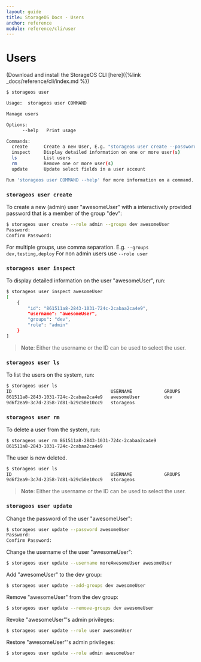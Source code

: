 ```yaml
---
layout: guide
title: StorageOS Docs - Users
anchor: reference
module: reference/cli/user
---
```


# Users

(Download and install the StorageOS CLI [here]({%link _docs/reference/cli/index.md %})

```bash
$ storageos user

Usage:	storageos user COMMAND

Manage users

Options:
      --help   Print usage

Commands:
  create      Create a new User, E.g. "storageos user create --password alice" (interactive password prompt)
  inspect     Display detailed information on one or more user(s)
  ls          List users
  rm          Remove one or more user(s)
  update      Update select fields in a user account

Run 'storageos user COMMAND --help' for more information on a command.
```

### `storageos user create`
To create a new (admin) user "awesomeUser" with a interactively provided password that is a member of the group "dev":

```bash
$ storageos user create --role admin --groups dev awesomeUser
Password: 
Confirm Password: 
```

For multiple groups, use comma separation. E.g. `--groups dev,testing,deploy`
For non admin users use `--role user`

### `storageos user inspect`
To display detailed information on the user "awesomeUser", run:

```bash
$ storageos user inspect awesomeUser
[
    {
        "id": "861511a8-2843-1031-724c-2cabaa2ca4e9",
        "username": "awesomeUser",
        "groups": "dev",
        "role": "admin"
    }
]
```
>**Note**: Either the username or the ID can be used to select the user.

### `storageos user ls`
To list the users on the system, run:

```bash
$ storageos user ls
ID                                     USERNAME            GROUPS                 ROLE
861511a8-2843-1031-724c-2cabaa2ca4e9   awesomeUser         dev                    admin
9d6f2ea9-3c7d-2358-7d81-b29c50e10cc9   storageos                                  admin
```

### `storageos user rm`
To delete a user from the system, run:

```bash
$ storageos user rm 861511a8-2843-1031-724c-2cabaa2ca4e9
861511a8-2843-1031-724c-2cabaa2ca4e9
```

The user is now deleted.
```bash
$ storageos user ls
ID                                     USERNAME            GROUPS                 ROLE
9d6f2ea9-3c7d-2358-7d81-b29c50e10cc9   storageos                                  admin
```
>**Note**: Either the username or the ID can be used to select the user.

### `storageos user update`
Change the password of the user "awesomeUser":

```bash
$ storageos user update --password awesomeUser
Password: 
Confirm Password: 
```

Change the username of the user "awesomeUser":

```bash
$ storageos user update --username moreAwesomeUser awesomeUser
```

Add "awesomeUser" to the dev group:

```bash
$ storageos user update --add-groups dev awesomeUser
```

Remove "awesomeUser" from the dev group:

```bash
$ storageos user update --remove-groups dev awesomeUser
```

Revoke "awesomeUser"'s admin privileges:

```bash
$ storageos user update --role user awesomeUser
```

Restore "awesomeUser"'s admin privileges:

```bash
$ storageos user update --role admin awesomeUser
```

